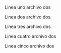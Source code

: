 Linea uno archivo dos

Linea dos archivo dos

Linea tres archivo dos

Linea cuatro archivo dos

Linea cinco archivo dos